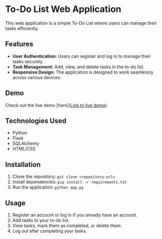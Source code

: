 # To-Do List Web Application

This web application is a simple To-Do List where users can manage their tasks efficiently.

## Features

- **User Authentication:** Users can register and log in to manage their tasks securely.
- **Task Management:** Add, view, and delete tasks in the to-do list.
- **Responsive Design:** The application is designed to work seamlessly across various devices.

## Demo

Check out the live demo [here]([Link to live demo](https://mikemichael.pythonanywhere.com/)).

## Technologies Used

- Python
- Flask
- SQLAlchemy
- HTML/CSS

## Installation

1. Clone the repository: `git clone <repository-url>`
2. Install dependencies: `pip install -r requirements.txt`
3. Run the application: `python app.py`

## Usage

1. Register an account or log in if you already have an account.
2. Add tasks to your to-do list.
3. View tasks, mark them as completed, or delete them.
4. Log out after completing your tasks.
